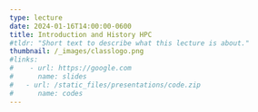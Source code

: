 ```yaml
---
type: lecture
date: 2024-01-16T14:00:00-0600
title: Introduction and History HPC
#tldr: "Short text to describe what this lecture is about."
thumbnail: /_images/classlogo.png
#links: 
#    - url: https://google.com
#      name: slides
#   - url: /static_files/presentations/code.zip
#      name: codes
---
```

